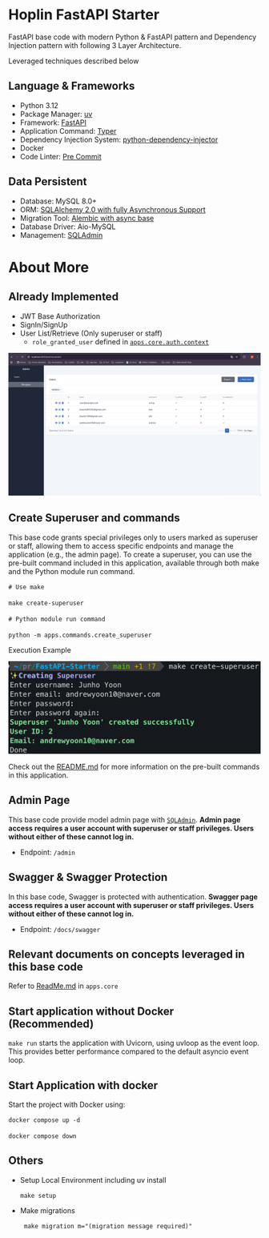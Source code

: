 # Hoplin FastAPI Starter

FastAPI base code with modern Python & FastAPI pattern and Dependency Injection pattern with following 3 Layer Architecture.

Leveraged techniques described below

## Language & Frameworks

- Python 3.12
- Package Manager: [uv](https://docs.astral.sh/uv/)
- Framework: [FastAPI](https://fastapi.tiangolo.com/ko/)
- Application Command: [Typer](https://typer.tiangolo.com/)
- Dependency Injection System: [python-dependency-injector](https://python-dependency-injector.ets-labs.org/)
- Docker
- Code Linter: [Pre Commit](https://pre-commit.com/)

## Data Persistent


- Database: MySQL 8.0+
- ORM: [SQLAlchemy 2.0 with fully Asynchronous Support](https://www.sqlalchemy.org/)
- Migration Tool: [Alembic with async base](https://alembic.sqlalchemy.org/en/latest/)
- Database Driver: Aio-MySQL
- Management: [SQLAdmin](https://aminalaee.github.io/sqladmin/)


# About More

## Already Implemented

- JWT Base Authorization
- SignIn/SignUp
- User List/Retrieve (Only superuser or staff)
  - `role_granted_user` defined in [`apps.core.auth.context`](apps/core/auth/context.py)

![admin-pannel](img/admin-pannel.png)

## Create Superuser and commands

This base code grants special privileges only to users marked as superuser or staff, allowing them to access specific endpoints and manage the application (e.g., the admin page).
To create a superuser, you can use the pre-built command included in this application, available through both make and the Python module run command.

```text
# Use make

make create-superuser

# Python module run command

python -m apps.commands.create_superuser
```

Execution Example

![img](img/create-superuser-command.png)

Check out the [README.md](apps/commands/Readme.md) for more information on the pre-built commands in this application.

## Admin Page

This base code provide model admin page with [`SQLAdmin`](https://aminalaee.github.io/sqladmin/).
**Admin page access requires a user account with superuser or staff privileges. Users without either of these cannot log in.**

- Endpoint: `/admin`

## Swagger & Swagger Protection

In this base code, Swagger is protected with authentication.
**Swagger page access requires a user account with superuser or staff privileges. Users without either of these cannot log in.**

- Endpoint: `/docs/swagger`

## Relevant documents on concepts leveraged in this base code

Refer to [ReadMe.md](apps/core/Readme.md) in `apps.core`

## Start application without Docker (Recommended)

`make run` starts the application with Uvicorn, using uvloop as the event loop. This provides better performance compared to the default asyncio event loop.


## Start Application with docker

Start the project with Docker using:

```
docker compose up -d

docker compose down
```

## Others

- Setup Local Environment including uv install

    ```
    make setup
  ```

- Make migrations

    ```
     make migration m="(migration message required)"
    ```
